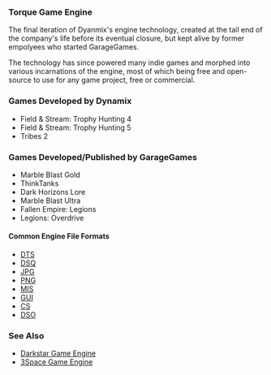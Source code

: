 ### Torque Game Engine

The final iteration of Dyanmix's engine technology, created at the tail end of the company's life before its eventual closure, but kept alive by former empolyees who started GarageGames.

The technology has since powered many indie games and morphed into various incarnations of the engine, most of which being free and open-source to use for any game project, free or commercial.

### Games Developed by Dynamix
* Field & Stream: Trophy Hunting 4
* Field & Stream: Trophy Hunting 5
* Tribes 2

### Games Developed/Published by GarageGames
* Marble Blast Gold
* ThinkTanks
* Dark Horizons Lore
* Marble Blast Ultra
* Fallen Empire: Legions
* Legions: Overdrive

#### Common Engine File Formats
* [DTS](DTS.md)
* [DSQ](DSQ.md)
* [JPG](JPG.md)
* [PNG](PNG.md)
* [MIS](MIS.md)
* [GUI](GUI.md)
* [CS](CS.md)
* [DSO](DSO.md)

### See Also
* [Darkstar Game Engine](darkstar.md)
* [3Space Game Engine](3space.md)